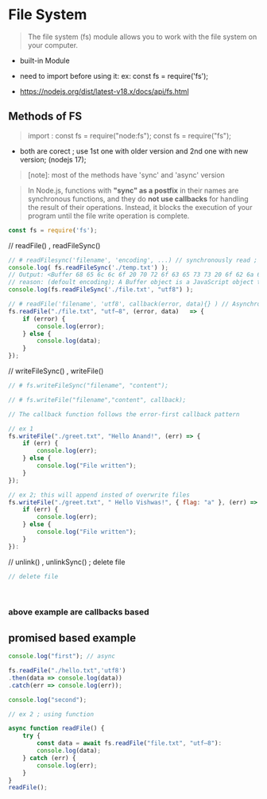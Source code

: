 # File System

> The file system (fs) module allows you to work with the file system on your computer.

- built-in Module
- need to import before using it: ex: const fs = require('fs');

- https://nodejs.org/dist/latest-v18.x/docs/api/fs.html 

## Methods of  FS
> import : const fs = require("node:fs"); const fs = require("fs");
- both are corect ; use 1st one with older version and 2nd one with new version; (nodejs 17);

> [note]: most of the methods have 'sync' and 'async' version 

> In Node.js, functions with **"sync" as a postfix** in their names are synchronous functions, and they do **not use callbacks** for handling the result of their operations. 
> Instead, it blocks the execution of your program until the file write operation is complete.

``` JavaScript
const fs = require('fs'); 
```

// readFile() , readFileSync()

``` JavaScript
// # readFilesync('filename', 'encoding', ...) // synchronously read ; js will wait for its completion.
console.log( fs.readFileSync('./temp.txt') );
// Output: <Buffer 68 65 6c 6c 6f 20 70 72 6f 63 65 73 73 20 6f 62 6a 65 63 74>
// reason: (defoult encoding); A Buffer object is a JavaScript object that represents a sequence of bytes. The numbers that you are seeing are the hexadecimal representation of the bytes in the Buffer object
console.log(fs.readFileSync('./file.txt', "utf8") );

// # readFile('filename', 'utf8', callback(error, data){} ) // Asynchronous read ; error first callback pattern ; 
fs.readFile("./file.txt", "utf—8", (error, data)   => {
    if (error) {
        console.log(error);
    } else {
        console.log(data);
    }
});

```

// writeFileSync() , writeFile()

```javascript
// # fs.writeFileSync("filename", "content");

// # fs.writeFile("filename","content", callback); 

// The callback function follows the error-first callback pattern

// ex 1
fs.writeFile("./greet.txt", "Hello Anand!", (err) => {
    if (err) {
        console.log(err);
    } else {
        console.log("File written");
    }
});

// ex 2; this will append insted of overwrite files
fs.writeFile("./greet.txt", " Hello Vishwas!", { flag: "a" }, (err) => {
    if (err) {
        console.log(err);
    } else {
        console.log("File written");
    }
}):
```

// unlink() , unlinkSync() ; delete file

```javascript
// delete file


```
<br/>

### above example are callbacks based

## promised based example

```javascript
console.log("first"); // async

fs.readFile("./hello.txt",'utf8')
.then(data => console.log(data))
.catch(err => console.log(err));

console.log("second");

// ex 2 ; using function

async function readFile() {
    try {
        const data = await fs.readFile("file.txt", "utf—8"):
        console.log(data);
    } catch (err) {
        console.log(err);
    }
}
readFile();
```

